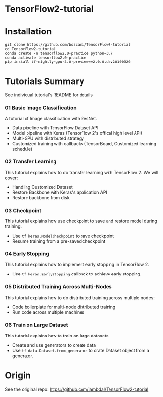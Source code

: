 # TensorFlow2-tutorial


# Installation

```
git clone https://github.com/bozcani/TensorFlow2-tutorial
cd TensorFlow2-tutorial
conda create -n tensorflow2.0-practice python=3.7
conda activate tensorflow2.0-practice
pip install tf-nightly-gpu-2.0-preview==2.0.0.dev20190526
```


# Tutorials Summary

See individual tutorial's README for details

### 01 Basic Image Classification

A tutorial of Image classification with ResNet. 
* Data pipeline with TensorFlow Dataset API
* Model pipeline with Keras (TensorFlow 2's offical high level API)
* Multi-GPU with distributed strategy
* Customized training with callbacks (TensorBoard, Customized learning schedule)

### 02 Transfer Learning
This tutorial explains how to do transfer learning with TensorFlow 2. We will cover:

* Handling Customized Dataset
* Restore Backbone with Keras's application API
* Restore backbone from disk

### 03 Checkpoint
This tutorial explains how use checkpoint to save and restore model during training.

* Use ```tf.keras.ModelCheckpoint``` to save checkpoint
* Resume training from a pre-saved checkpoint

### 04 Early Stopping
This tutorial explains how to implement early stopping in TensorFlow 2.

* Use ```tf.keras.EarlyStopping``` callback to achieve early stopping.

### 05 Distributed Training Across Multi-Nodes
This tutorial explains how to do distributed training across multiple nodes:

* Code boilerplate for multi-node distributed training
* Run code across multiple machines

### 06 Train on Large Dataset
This tutorial explains how to train on large datasets:

* Create and use generators to create data
* Use ```tf.data.Dataset.from_generator``` to crate Dataset object from a generator.

# Origin

See the original repo: https://github.com/lambdal/TensorFlow2-tutorial
